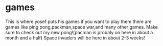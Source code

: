 # games
This is where yosef puts his games if you want to play them there are games like ping pong,packman,space war,and many other games.
Make sure to check out my new pong!(pacman is probaly on here in about a month and a half)
Space invaders will be here in about 2-3 weeks!
